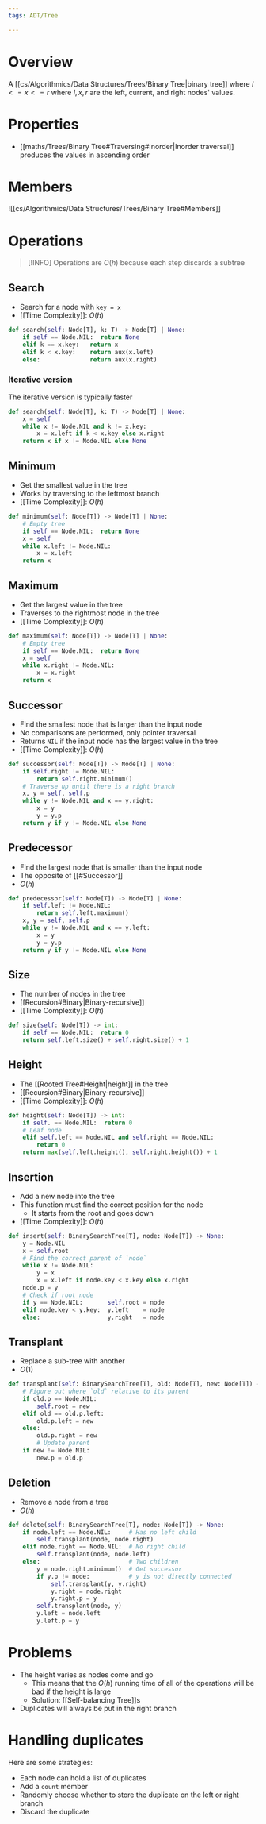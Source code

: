 ```yaml
---
tags: ADT/Tree

---
```

# Overview
A [[cs/Algorithmics/Data Structures/Trees/Binary Tree|binary tree]] where $l <= x <= r$ where $l, x, r$ are the left, current, and right nodes' values.

# Properties
- [[maths/Trees/Binary Tree#Traversing#Inorder|Inorder traversal]] produces the values in ascending order

# Members
![[cs/Algorithmics/Data Structures/Trees/Binary Tree#Members]]

# Operations
> [!INFO]
> Operations are $O(h)$ because each step discards a subtree

## Search
- Search for a node with `key = x`
- [[Time Complexity]]: $O(h)$

```python
def search(self: Node[T], k: T) -> Node[T] | None:
	if self == Node.NIL:  return None
	elif k == x.key:   return x
	elif k < x.key:    return aux(x.left)
	else:              return aux(x.right) 
```

### Iterative version
The iterative version is typically faster

```python
def search(self: Node[T], k: T) -> Node[T] | None:
	x = self
	while x != Node.NIL and k != x.key:
		x = x.left if k < x.key else x.right
	return x if x != Node.NIL else None
```

## Minimum
- Get the smallest value in the tree
- Works by traversing to the leftmost branch
- [[Time Complexity]]: $O(h)$

```python
def minimum(self: Node[T]) -> Node[T] | None:
	# Empty tree
	if self == Node.NIL:  return None
	x = self
	while x.left != Node.NIL:
		x = x.left
	return x
```

## Maximum
- Get the largest value in the tree
- Traverses to the rightmost node in the tree
- [[Time Complexity]]: $O(h)$

```python
def maximum(self: Node[T]) -> Node[T] | None:
	# Empty tree
	if self == Node.NIL:  return None
	x = self
	while x.right != Node.NIL:
		x = x.right
	return x
```

## Successor
- Find the smallest node that is larger than the input node
- No comparisons are performed, only pointer traversal
- Returns `NIL` if the input node has the largest value in the tree
- [[Time Complexity]]: $O(h)$

```python
def successor(self: Node[T]) -> Node[T] | None:
	if self.right != Node.NIL:
		return self.right.minimum()
	# Traverse up until there is a right branch
	x, y = self, self.p
	while y != Node.NIL and x == y.right:
		x = y
		y = y.p
	return y if y != Node.NIL else None
```

## Predecessor
- Find the largest node that is smaller than the input node
- The opposite of [[#Successor]]
- $O(h)$

```python
def predecessor(self: Node[T]) -> Node[T] | None:
	if self.left != Node.NIL:
		return self.left.maximum()
	x, y = self, self.p
	while y != Node.NIL and x == y.left:
		x = y
		y = y.p
	return y if y != Node.NIL else None
```

## Size
- The number of nodes in the tree
- [[Recursion#Binary|Binary-recursive]]
- [[Time Complexity]]: $O(h)$

```python
def size(self: Node[T]) -> int:
	if self == Node.NIL:  return 0
	return self.left.size() + self.right.size() + 1
```

## Height
- The [[Rooted Tree#Height|height]] in the tree
- [[Recursion#Binary|Binary-recursive]]
- [[Time Complexity]]: $O(h)$

```python
def height(self: Node[T]) -> int:
	if self. == Node.NIL:  return 0
	# Leaf node
	elif self.left == Node.NIL and self.right == Node.NIL:
		return 0
	return max(self.left.height(), self.right.height()) + 1
```

## Insertion
- Add a new node into the tree
- This function must find the correct position for the node
	- It starts from the root and goes down
- [[Time Complexity]]: $O(h)$

```python
def insert(self: BinarySearchTree[T], node: Node[T]) -> None:
	y = Node.NIL
	x = self.root
	# Find the correct parent of `node`
	while x != Node.NIL:
		y = x
		x = x.left if node.key < x.key else x.right
	node.p = y
	# Check if root node
	if y == Node.NIL:       self.root = node
	elif node.key < y.key:  y.left    = node
	else:                   y.right   = node
```

## Transplant
- Replace a sub-tree with another
- $O(1)$

```python
def transplant(self: BinarySearchTree[T], old: Node[T], new: Node[T]) -> None:
	# Figure out where `old` relative to its parent
	if old.p == Node.NIL:
		self.root = new
	elif old == old.p.left:
		old.p.left = new
	else:
		old.p.right = new
		# Update parent
	if new != Node.NIL:
		new.p = old.p
```

## Deletion
- Remove a node from a tree
- $O(h)$

```python
def delete(self: BinarySearchTree[T], node: Node[T]) -> None:
	if node.left == Node.NIL:     # Has no left child
		self.transplant(node, node.right)
	elif node.right == Node.NIL:  # No right child
		self.transplant(node, node.left)
	else:                         # Two children
		y = node.right.minimum()  # Get successor
		if y.p != node:           # y is not directly connected
			self.transplant(y, y.right)
			y.right = node.right
			y.right.p = y
		self.transplant(node, y)
		y.left = node.left
		y.left.p = y
```

# Problems
- The height varies as nodes come and go
	- This means that the $O(h)$ running time of all of the operations will be bad if the height is large
	- Solution: [[Self-balancing Tree]]s
- Duplicates will always be put in the right branch

# Handling duplicates
Here are some strategies:
- Each node can hold a list of duplicates
- Add a `count` member
- Randomly choose whether to store the duplicate on the left or right branch
- Discard the duplicate
